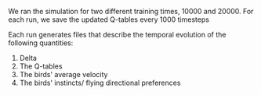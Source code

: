 We ran the simulation for two different training times, 10000 and 20000. For each run, we save the updated Q-tables every 1000 timesteps

Each run generates files that describe the temporal evolution of the following quantities:

1. Delta
1. The Q-tables
1. The birds' average velocity
1. The birds' instincts/ flying directional preferences

